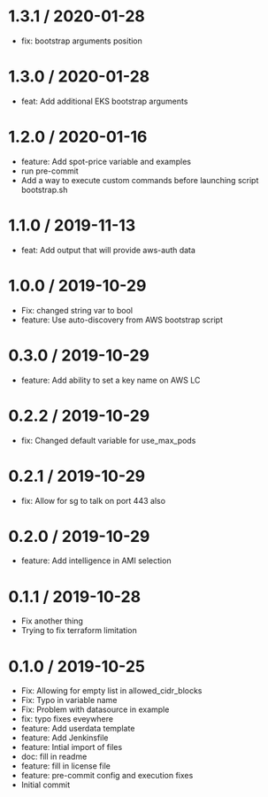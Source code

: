 
1.3.1 / 2020-01-28
==================

  * fix: bootstrap arguments position

1.3.0 / 2020-01-28
==================

  * feat: Add additional EKS bootstrap arguments

1.2.0 / 2020-01-16
==================

  * feature: Add spot-price variable and examples
  * run pre-commit
  * Add a way to execute custom commands before launching script bootstrap.sh

1.1.0 / 2019-11-13
==================

  * feat: Add output that will provide aws-auth data

1.0.0 / 2019-10-29
==================

  * Fix: changed string var to bool
  * feature: Use auto-discovery from AWS bootstrap script

0.3.0 / 2019-10-29
==================

  * feature: Add ability to set a key name on AWS LC

0.2.2 / 2019-10-29
==================

  * fix: Changed default variable for use_max_pods

0.2.1 / 2019-10-29
==================

  * fix: Allow for sg to talk on port 443 also

0.2.0 / 2019-10-29
==================

  * feature: Add intelligence in AMI selection

0.1.1 / 2019-10-28
==================

  * Fix another thing
  * Trying to fix terraform limitation

0.1.0 / 2019-10-25
==================

  * Fix: Allowing for empty list in allowed_cidr_blocks
  * Fix: Typo in variable name
  * Fix: Problem with datasource in example
  * fix: typo fixes eveywhere
  * feature: Add userdata template
  * feature: Add Jenkinsfile
  * feature: Intial import of files
  * doc: fill in readme
  * feature: fill in license file
  * feature: pre-commit config and execution fixes
  * Initial commit
